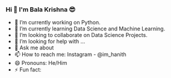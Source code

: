 ### Hi 👋 I'm Bala Krishna 😎

- 🔭 I’m currently working on Python.
- 🌱 I’m currently learning Data Science and Machine Learning.
- 👯 I’m looking to collaborate on Data Science Projects.
- 🤔 I’m looking for help with ...
- 💬 Ask me about 
- 📫 How to reach me: Instagram - @im_hanith
- 😄 Pronouns: He/Him
- ⚡ Fun fact: 
